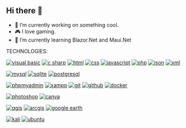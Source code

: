 ## Hi there 👋

- 🔭 I’m currently working on something cool.
- 🎮 I love gaming.
- 🌱 I’m currently learning Blazor.Net and Maui.Net

TECHNOLOGIES:

[![visual basic](https://img.shields.io/badge/VISUAL%20BASIC-%23512BD4?style=for-the-badge&logo=dotnet)](https://learn.microsoft.com/en-us/dotnet/visual-basic/getting-started/)
[![c sharp](https://img.shields.io/badge/C%23-%23512BD4?style=for-the-badge&logo=dotnet)](https://dotnet.microsoft.com/en-us/languages/csharp)
[![html](https://img.shields.io/badge/HTML-%23E34F26?style=for-the-badge&logo=html5&logoColor=white)](https://html.com/html5/)
[![css](https://img.shields.io/badge/CSS-%231572B6?style=for-the-badge&logo=css3&logoColor=white)](https://www.w3.org/Style/CSS/Overview.en.html)
[![javascript](https://img.shields.io/badge/JAVASCRIPT-%23F7DF1E?style=for-the-badge&logo=javascript&logoColor=white)](https://www.javascript.com/)
[![php](https://img.shields.io/badge/PHP-%23777BB4?style=for-the-badge&logo=php&logoColor=white)](https://www.php.net/)
[![json](https://img.shields.io/badge/JSON-%23000000?style=for-the-badge&logo=json&logoColor=white)](https://www.json.org/json-en.html)
[![xml](https://img.shields.io/badge/XML-%23005FAD?style=for-the-badge&logo=xml&logoColor=white)](https://www.w3.org/XML/)

[![mysql](https://img.shields.io/badge/MySQL-%234479A1?style=for-the-badge&logo=mysql&logoColor=white)](https://www.mysql.com/)
[![sqlite](https://img.shields.io/badge/sqlite-builtwith?style=for-the-badge&logo=sqlite&color=%23003B57)](https://www.sqlite.org/index.html)
[![postgresql](https://img.shields.io/badge/PostgreSQL-%234169E1?style=for-the-badge&logo=postgresql&logoColor=white)](https://www.postgresql.org/)

[![phpmyadmin](https://img.shields.io/badge/phpMyAdmin-%236C78AF?style=for-the-badge&logo=phpmyadmin&logoColor=white)](https://www.phpmyadmin.net/)
[![xampp](https://img.shields.io/badge/XAMPP-%23FB7A24?style=for-the-badge&logo=xampp&logoColor=white)](https://www.apachefriends.org/index.html)
[![git](https://img.shields.io/badge/Git-%23F05032?style=for-the-badge&logo=git&logoColor=white)](https://git-scm.com/)
[![github](https://img.shields.io/badge/GitHub-%23181717?style=for-the-badge&logo=github&logoColor=white)](https://github.com/)
[![docker](https://img.shields.io/badge/Docker-%232496ED?style=for-the-badge&logo=docker&logoColor=white)](https://www.docker.com/)

[![photoshop](https://img.shields.io/badge/Photoshop-%2331A8FF?style=for-the-badge&logo=adobephotoshop&logoColor=white)](https://www.photoshop.com/)
[![canva](https://img.shields.io/badge/Canva-%2300C4CC?style=for-the-badge&logo=canva&logoColor=white)](https://www.canva.com/)

[![qgis](https://img.shields.io/badge/QGIS-%23589632?style=for-the-badge&logo=qgis&logoColor=white)](https://qgis.org/)
[![arcgis](https://img.shields.io/badge/ArcGIS-%232C7AC3?style=for-the-badge&logo=arcgis&logoColor=white)](https://www.arcgis.com/home/index.html)
[![google earth](https://img.shields.io/badge/Google%20Earth-%234285F4?style=for-the-badge&logo=googleearth&logoColor=white)](https://earth.google.com/)

[![kali](https://img.shields.io/badge/Kali%20Linux-%23FCC624?style=for-the-badge&logo=kalilinux&logoColor=white)](https://www.kali.org/)
[![ubuntu](https://img.shields.io/badge/Ubuntu-%23E95420?style=for-the-badge&logo=ubuntu&logoColor=white)](https://ubuntu.com/)




<!--
**rearintok/rearintok** is a ✨ _special_ ✨ repository because its `README.md` (this file) appears on your GitHub profile.

Here are some ideas to get you started:

- 🔭 I’m currently working on something cool.
- 🌱 I’m currently learning ...
- 👯 I’m looking to collaborate on ...
- 🤔 I’m looking for help with ...
- 💬 Ask me about ...
- 📫 How to reach me: ...
- 😄 Pronouns: ...
- ⚡ Fun fact: ...
-->
